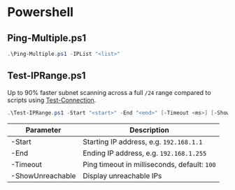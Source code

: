 # Powershell

## Ping-Multiple.ps1
```powershell
.\Ping-Multiple.ps1 -IPList "<list>"
```

## Test-IPRange.ps1

Up to 90% faster subnet scanning across a full `/24` range compared to scripts using [Test-Connection](https://learn.microsoft.com/en-us/powershell/module/microsoft.powershell.management/test-connection?view=powershell-7.5).

```powershell
.\Test-IPRange.ps1 -Start "<start>" -End "<end>" [-Timeout <ms>] [-ShowUnreachable]
```
| Parameter | Description |
| --------- | ----------- |
| -Start | Starting IP address, e.g. `192.168.1.1` |
| -End | Ending IP address, e.g. `192.168.1.255` |
| -Timeout | Ping timeout in milliseconds, default: `100` |
| -ShowUnreachable | Display unreachable IPs |

